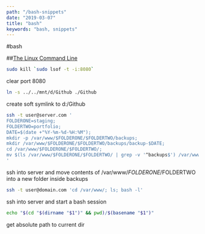 ```yaml
---
path: "/bash-snippets"
date: "2019-03-07"
title: "bash"
keywords: "bash, snippets"
---
```


#bash

##[The Linux Command Line](http://linuxcommand.org/tlcl.php)

```bash
sudo kill `sudo lsof -t -i:8080`
```
clear port 8080

```bash
ln -s ../../mnt/d/Github ./Github
```
create soft symlink to d:/Github

```bash
ssh -t user@server.com '
FOLDERONE=staging; 
FOLDERTWO=portfolio; 
DATE=$(date +"%Y-%m-%d-%H:%M"); 
mkdir -p /var/www/$FOLDERONE/$FOLDERTWO/backups; 
mkdir /var/www/$FOLDERONE/$FOLDERTWO/backups/backup-$DATE; 
cd /var/www/$FOLDERONE/$FOLDERTWO/; 
mv $(ls /var/www/$FOLDERONE/$FOLDERTWO/ | grep -v '^backups$') /var/www/$FOLDERONE/$FOLDERTWO/backups/backup-$DATE;
'
```
ssh into server and move contents of /var/www/$FOLDERONE/$FOLDERTWO into a new folder inside backups

```bash
ssh -t user@domain.com 'cd /var/www/; ls; bash -l'
```
ssh into server and start a bash session

```bash
echo "$(cd "$(dirname "$1")" && pwd)/$(basename "$1")"
```
get absolute path to current dir